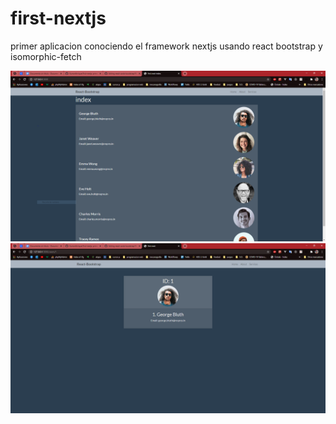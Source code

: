 # first-nextjs
primer aplicacion conociendo el framework nextjs usando react bootstrap y isomorphic-fetch

![](./nextjs.PNG)
![](./nextjs1.png)
